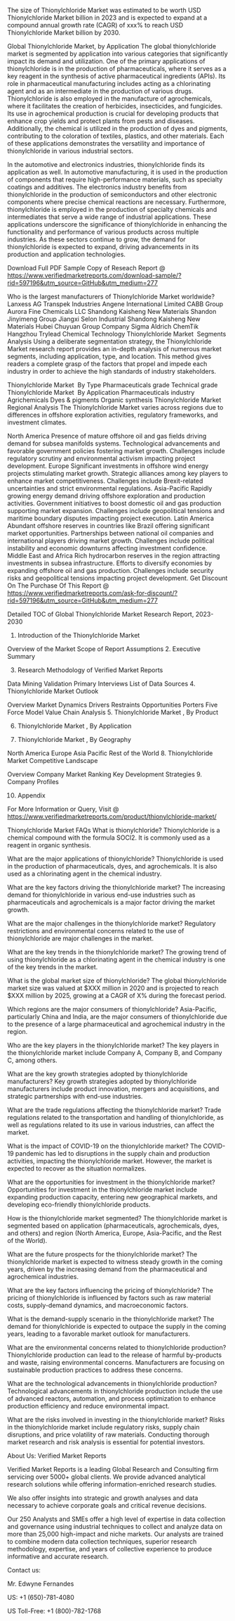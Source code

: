 The size of Thionylchloride Market was estimated to be worth USD Thionylchloride Market billion in 2023 and is expected to expand at a compound annual growth rate (CAGR) of xxx% to reach USD Thionylchloride Market billion by 2030.

Global Thionylchloride Market, by Application
The global thionylchloride market is segmented by application into various categories that significantly impact its demand and utilization. One of the primary applications of thionylchloride is in the production of pharmaceuticals, where it serves as a key reagent in the synthesis of active pharmaceutical ingredients (APIs). Its role in pharmaceutical manufacturing includes acting as a chlorinating agent and as an intermediate in the production of various drugs. Thionylchloride is also employed in the manufacture of agrochemicals, where it facilitates the creation of herbicides, insecticides, and fungicides. Its use in agrochemical production is crucial for developing products that enhance crop yields and protect plants from pests and diseases. Additionally, the chemical is utilized in the production of dyes and pigments, contributing to the coloration of textiles, plastics, and other materials. Each of these applications demonstrates the versatility and importance of thionylchloride in various industrial sectors.

In the automotive and electronics industries, thionylchloride finds its application as well. In automotive manufacturing, it is used in the production of components that require high-performance materials, such as specialty coatings and additives. The electronics industry benefits from thionylchloride in the production of semiconductors and other electronic components where precise chemical reactions are necessary. Furthermore, thionylchloride is employed in the production of specialty chemicals and intermediates that serve a wide range of industrial applications. These applications underscore the significance of thionylchloride in enhancing the functionality and performance of various products across multiple industries. As these sectors continue to grow, the demand for thionylchloride is expected to expand, driving advancements in its production and application technologies.

Download Full PDF Sample Copy of Reseach Report @ https://www.verifiedmarketreports.com/download-sample/?rid=597196&utm_source=GitHub&utm_medium=277

Who is the largest manufacturers of Thionylchloride Market worldwide?
Lanxess AG
Transpek Industries
Angene International Limited
CABB Group
Aurora Fine Chemicals LLC
Shandong Kaisheng New Materials
Shandon Jinyimeng Group
Jiangxi Selon Industrial
Shandong Kaisheng New Materials
Hubei Chuyuan Group Company
Sigma Aldrich
ChemTik
Hangzhou Trylead Chemical Technology
Thionylchloride Market  Segments Analysis
Using a deliberate segmentation strategy, the Thionylchloride Market research report provides an in-depth analysis of numerous market segments, including application, type, and location. This method gives readers a complete grasp of the factors that propel and impede each industry in order to achieve the high standards of industry stakeholders.

Thionylchloride Market  By Type
Pharmaceuticals grade
Technical grade
Thionylchloride Market  By Application
Pharmaceuticals industry
Agrichemicals
Dyes & pigments
Organic synthesis
Thionylchloride Market Regional Analysis
The Thionylchloride Market varies across regions due to differences in offshore exploration activities, regulatory frameworks, and investment climates.

North America
Presence of mature offshore oil and gas fields driving demand for subsea manifolds systems.
Technological advancements and favorable government policies fostering market growth.
Challenges include regulatory scrutiny and environmental activism impacting project development.
Europe
Significant investments in offshore wind energy projects stimulating market growth.
Strategic alliances among key players to enhance market competitiveness.
Challenges include Brexit-related uncertainties and strict environmental regulations.
Asia-Pacific
Rapidly growing energy demand driving offshore exploration and production activities.
Government initiatives to boost domestic oil and gas production supporting market expansion.
Challenges include geopolitical tensions and maritime boundary disputes impacting project execution.
Latin America
Abundant offshore reserves in countries like Brazil offering significant market opportunities.
Partnerships between national oil companies and international players driving market growth.
Challenges include political instability and economic downturns affecting investment confidence.
Middle East and Africa
Rich hydrocarbon reserves in the region attracting investments in subsea infrastructure.
Efforts to diversify economies by expanding offshore oil and gas production.
Challenges include security risks and geopolitical tensions impacting project development.
Get Discount On The Purchase Of This Report @ https://www.verifiedmarketreports.com/ask-for-discount/?rid=597196&utm_source=GitHub&utm_medium=277

Detailed TOC of Global Thionylchloride Market Research Report, 2023-2030
1. Introduction of the Thionylchloride Market

Overview of the Market
Scope of Report
Assumptions
2. Executive Summary

3. Research Methodology of Verified Market Reports

Data Mining
Validation
Primary Interviews
List of Data Sources
4. Thionylchloride Market Outlook

Overview
Market Dynamics
Drivers
Restraints
Opportunities
Porters Five Force Model
Value Chain Analysis
5. Thionylchloride Market , By Product

6. Thionylchloride Market , By Application

7. Thionylchloride Market , By Geography

North America
Europe
Asia Pacific
Rest of the World
8. Thionylchloride Market Competitive Landscape

Overview
Company Market Ranking
Key Development Strategies
9. Company Profiles

10. Appendix

For More Information or Query, Visit @ https://www.verifiedmarketreports.com/product/thionylchloride-market/

Thionylchloride Market FAQs
What is thionylchloride?
Thionylchloride is a chemical compound with the formula SOCl2. It is commonly used as a reagent in organic synthesis.

What are the major applications of thionylchloride?
Thionylchloride is used in the production of pharmaceuticals, dyes, and agrochemicals. It is also used as a chlorinating agent in the chemical industry.

What are the key factors driving the thionylchloride market?
The increasing demand for thionylchloride in various end-use industries such as pharmaceuticals and agrochemicals is a major factor driving the market growth.

What are the major challenges in the thionylchloride market?
Regulatory restrictions and environmental concerns related to the use of thionylchloride are major challenges in the market.

What are the key trends in the thionylchloride market?
The growing trend of using thionylchloride as a chlorinating agent in the chemical industry is one of the key trends in the market.

What is the global market size of thionylchloride?
The global thionylchloride market size was valued at $XXX million in 2020 and is projected to reach $XXX million by 2025, growing at a CAGR of X% during the forecast period.

Which regions are the major consumers of thionylchloride?
Asia-Pacific, particularly China and India, are the major consumers of thionylchloride due to the presence of a large pharmaceutical and agrochemical industry in the region.

Who are the key players in the thionylchloride market?
The key players in the thionylchloride market include Company A, Company B, and Company C, among others.

What are the key growth strategies adopted by thionylchloride manufacturers?
Key growth strategies adopted by thionylchloride manufacturers include product innovation, mergers and acquisitions, and strategic partnerships with end-use industries.

What are the trade regulations affecting the thionylchloride market?
Trade regulations related to the transportation and handling of thionylchloride, as well as regulations related to its use in various industries, can affect the market.

What is the impact of COVID-19 on the thionylchloride market?
The COVID-19 pandemic has led to disruptions in the supply chain and production activities, impacting the thionylchloride market. However, the market is expected to recover as the situation normalizes.

What are the opportunities for investment in the thionylchloride market?
Opportunities for investment in the thionylchloride market include expanding production capacity, entering new geographical markets, and developing eco-friendly thionylchloride products.

How is the thionylchloride market segmented?
The thionylchloride market is segmented based on application (pharmaceuticals, agrochemicals, dyes, and others) and region (North America, Europe, Asia-Pacific, and the Rest of the World).

What are the future prospects for the thionylchloride market?
The thionylchloride market is expected to witness steady growth in the coming years, driven by the increasing demand from the pharmaceutical and agrochemical industries.

What are the key factors influencing the pricing of thionylchloride?
The pricing of thionylchloride is influenced by factors such as raw material costs, supply-demand dynamics, and macroeconomic factors.

What is the demand-supply scenario in the thionylchloride market?
The demand for thionylchloride is expected to outpace the supply in the coming years, leading to a favorable market outlook for manufacturers.

What are the environmental concerns related to thionylchloride production?
Thionylchloride production can lead to the release of harmful by-products and waste, raising environmental concerns. Manufacturers are focusing on sustainable production practices to address these concerns.

What are the technological advancements in thionylchloride production?
Technological advancements in thionylchloride production include the use of advanced reactors, automation, and process optimization to enhance production efficiency and reduce environmental impact.

What are the risks involved in investing in the thionylchloride market?
Risks in the thionylchloride market include regulatory risks, supply chain disruptions, and price volatility of raw materials. Conducting thorough market research and risk analysis is essential for potential investors.

About Us: Verified Market Reports

Verified Market Reports is a leading Global Research and Consulting firm servicing over 5000+ global clients. We provide advanced analytical research solutions while offering information-enriched research studies.

We also offer insights into strategic and growth analyses and data necessary to achieve corporate goals and critical revenue decisions.

Our 250 Analysts and SMEs offer a high level of expertise in data collection and governance using industrial techniques to collect and analyze data on more than 25,000 high-impact and niche markets. Our analysts are trained to combine modern data collection techniques, superior research methodology, expertise, and years of collective experience to produce informative and accurate research.

Contact us:

Mr. Edwyne Fernandes

US: +1 (650)-781-4080

US Toll-Free: +1 (800)-782-1768
